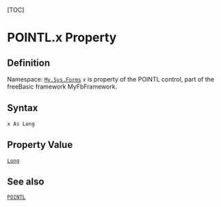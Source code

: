 [TOC]
# POINTL.x Property

## Definition
Namespace: [`My.Sys.Forms`](My.Sys.Forms.md)
`x` is property of the POINTL control, part of the freeBasic framework MyFbFramework.
## Syntax
```freeBasic
x As Long
```
## Property Value
[`Long`]("https://www.freebasic.net/wiki/KeyPgLong")
## See also
[`POINTL`](POINTL.md)
